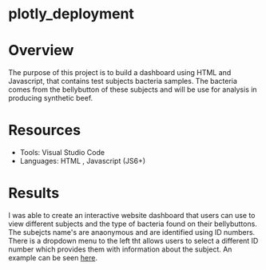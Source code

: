 # plotly_deployment

# Overview
The purpose of this project is to build a dashboard using HTML and Javascript, that contains test subjects bacteria samples. The bacteria comes from the bellybutton of these subjects and will be use for analysis in producing synthetic beef. 

# Resources
- Tools: Visual Studio Code
- Languages: HTML , Javascript (JS6+)

# Results
I was able to create an interactive website dashboard that users can use to view different subjects and the type of bacteria found on their bellybuttons. The subejcts name's are anaonymous and are identified using ID numbers. There is a dropdown menu to the left tht allows users to select a different ID number which provides them with information about the subject. An example can be seen [here](https://github.com/somtoesomeju/plotly_deployment/blob/main/Resources/bacteria_dashboard.png).
